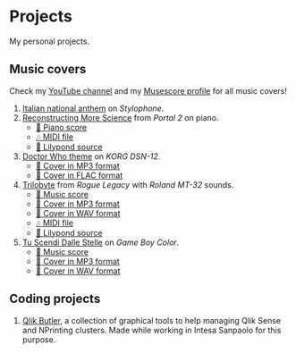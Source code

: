 # Projects

My personal projects.

## Music covers

Check my [YouTube channel][yt] and my [Musescore profile][ms] for all music covers!

1. [Italian national anthem][inno_italia] on *Stylophone*.
2. [Reconstructing More Science][reconstructing] from *Portal 2* on piano.
    * [🎼 Piano score][reconstructing_piano]
    * [🎶 MIDI file][reconstructing_midi]
    * [📄 Lilypond source][reconstructing_ly]
3. [Doctor Who theme][dwtheme] on *KORG DSN-12*.
    * [🎵 Cover in MP3 format][dwtheme_mp3]
    * [🎵 Cover in FLAC format][dwtheme_flac]
4. [Trilobyte][trilobyte] from *Rogue Legacy* with *Roland MT-32* sounds.
    * [🎼 Music score][trilobyte_score]
    * [🎵 Cover in MP3 format][trilobyte_mp3]
    * [🎵 Cover in WAV format][trilobyte_wav]
    * [🎶 MIDI file][trilobyte_midi]
    * [📄 Lilypond source][trilobyte_ly]
5. [Tu Scendi Dalle Stelle][tsds] on *Game Boy Color*.
    * [🎼 Music score][tsds_score]
    * [🎵 Cover in MP3 format][tsds_mp3]
    * [🎵 Cover in WAV format][tsds_wav]

## Coding projects

1. [Qlik Butler][qlik_butler], a collection of graphical tools to help managing Qlik Sense and NPrinting clusters. Made while working in Intesa Sanpaolo for this purpose.

[yt]: https://www.youtube.com/c/MatteoSilvestro
[ms]: https://musescore.com/user/4373921

[inno_italia]: https://www.youtube.com/watch?v=xjAYyEqnTaw
[reconstructing]: https://www.youtube.com/watch?v=vd6Nx3trzUs
[reconstructing_piano]: /files/covers/reconstructing_more_science/Reconstructing%20more%20science.pdf
[reconstructing_midi]: /files/covers/reconstructing_more_science/Reconstructing%20more%20science.midi
[reconstructing_ly]: /files/covers/reconstructing_more_science/Reconstructing%20more%20science.ly
[dwtheme]: https://www.youtube.com/watch?v=NfxWFH7sd8w
[dwtheme_mp3]: /files/covers/dsn_12/dwtheme.mp3
[dwtheme_flac]: /files/covers/dsn_12/dwtheme.flac
[trilobyte]: https://youtu.be/BbQ2w-cUqnU
[trilobyte_score]: /files/covers/trilobyte/Trilobyte.pdf
[trilobyte_mp3]: /files/covers/trilobyte/Trilobyte.mp3
[trilobyte_wav]: /files/covers/trilobyte/Trilobyte.wav
[trilobyte_midi]: /files/covers/trilobyte/Trilobyte.mid
[trilobyte_ly]: /files/covers/trilobyte/Trilobyte.ly
[tsds]: https://youtu.be/tyYpu07Jms0
[tsds_score]: /files/covers/tu_scendi_dalle_stelle/tu_scendi_dalle_stelle.mscz
[tsds_mp3]: /files/covers/tu_scendi_dalle_stelle/tsdsgb.mp3
[tsds_wav]: /files/covers/tu_scendi_dalle_stelle/tsdsgb.wav

[qlik_butler]: https://github.com/msilvestro/QlikButler

